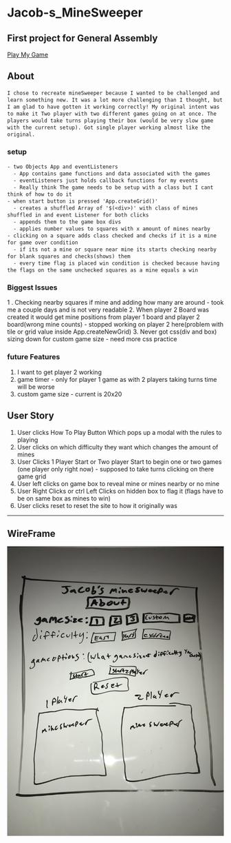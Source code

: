 # Jacob-s_MineSweeper
First project for General Assembly
---

[Play My Game](https://jpcutshall.github.io/Jacob-s_MineSweeper/)

## About
    I chose to recreate mineSweeper because I wanted to be challenged and learn something new. It was a lot more challenging than I thought, but I am glad to have gotten it working correctly! My original intent was to make it Two player with two different games going on at once. The players would take turns playing their box (would be very slow game with the current setup). Got single player working almost like the original.

### setup
    - two Objects App and eventListeners
      - App contains game functions and data associated with the games
      - eventListeners just holds callback functions for my events
      - Really think The game needs to be setup with a class but I cant think of how to do it
    - when start button is pressed 'App.createGrid()'
      - creates a shuffled Array of '$(<div>)' with class of mines shuffled in and event Listener for both clicks
      - appends them to the game box divs
      - applies number values to squares with x amount of mines nearby
    - clicking on a square adds class checked and checks if it is a mine for game over condition
      - if its not a mine or square near mine its starts checking nearby for blank squares and checks(shows) them
      - every time flag is placed win condition is checked because having the flags on the same unchecked squares as a mine equals a win

### Biggest Issues
1 . Checking nearby squares if mine and adding how many are around - took me a couple days and is not very readable
  2. When player 2 Board was created it would get mine positions from player 1 board and player 2 board(wrong mine counts) - stopped working on player 2 here(problem with tile or grid value inside App.createNewGrid)
  3. Never got css(div and box) sizing down for custom game size - need more css practice

### future Features
  1. I want to get player 2 working
  2. game timer - only for player 1 game as with 2 players taking turns time will be worse
  3. custom game size - current is 20x20


## User Story
1. User clicks How To Play Button Which pops up a modal with the rules to playing
2. User clicks on which difficulty they want which changes the amount of mines
3. User Clicks 1 Player Start or Two player Start to begin one or two games (one player only right now) - supposed to take turns clicking on there game grid
4. User left clicks on game box to reveal mine or mines nearby or no mine
5. User Right Clicks or ctrl Left Clicks on hidden box to flag it (flags have to be on same box as mines to win)
6. User clicks reset to reset the site to how it originally was

---
## WireFrame
![image of WireDoodle](wire.JPG)
